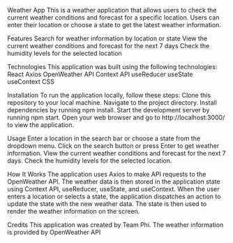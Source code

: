 Weather App
This is a weather application that allows users to check the current weather conditions and forecast for a specific location. Users can enter their location or choose a state to get the latest weather information.


Features
Search for weather information by location or state
View the current weather conditions and forecast for the next 7 days
Check the humidity levels for the selected location


Technologies
This application was built using the following technologies:
React
Axios
OpenWeather API
Context API
useReducer
useState
useContext
CSS


Installation
To run the application locally, follow these steps:
Clone this repository to your local machine.
Navigate to the project directory.
Install dependencies by running npm install.
Start the development server by running npm start.
Open your web browser and go to http://localhost:3000/ to view the application.


Usage
Enter a location in the search bar or choose a state from the dropdown menu.
Click on the search button or press Enter to get weather information.
View the current weather conditions and forecast for the next 7 days.
Check the humidity levels for the selected location.


How It Works
The application uses Axios to make API requests to the OpenWeather API. The weather data is then stored in the application state using Context API, useReducer, useState, and useContext.
When the user enters a location or selects a state, the application dispatches an action to update the state with the new weather data. The state is then used to render the weather information on the screen.


Credits
This application was created by Team Phi. The weather information is provided by OpenWeather API 
